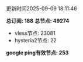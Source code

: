 更新时间2025-09-09 18:11:46

**总订阅: 188**
**总节点: 49274**
- vless节点: 23081
- hysteria2节点: 22

**google ping有效节点: 253**
